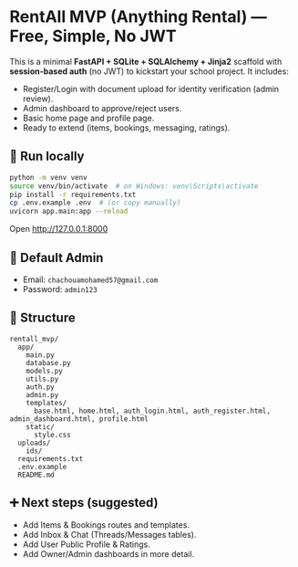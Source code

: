 # RentAll MVP (Anything Rental) — Free, Simple, No JWT

This is a minimal **FastAPI + SQLite + SQLAlchemy + Jinja2** scaffold with **session-based auth** (no JWT) to kickstart your school project.
It includes:
- Register/Login with document upload for identity verification (admin review).
- Admin dashboard to approve/reject users.
- Basic home page and profile page.
- Ready to extend (items, bookings, messaging, ratings).

## 🚀 Run locally
```bash
python -m venv venv
source venv/bin/activate  # on Windows: venv\Scripts\activate
pip install -r requirements.txt
cp .env.example .env  # (or copy manually)
uvicorn app.main:app --reload
```
Open http://127.0.0.1:8000

## 🔐 Default Admin
- Email: `chachouamohamed57@gmail.com`
- Password: `admin123`

## 📁 Structure
```
rentall_mvp/
  app/
    main.py
    database.py
    models.py
    utils.py
    auth.py
    admin.py
    templates/
      base.html, home.html, auth_login.html, auth_register.html, admin_dashboard.html, profile.html
    static/
      style.css
  uploads/
    ids/
  requirements.txt
  .env.example
  README.md
```

## ➕ Next steps (suggested)
- Add Items & Bookings routes and templates.
- Add Inbox & Chat (Threads/Messages tables).
- Add User Public Profile & Ratings.
- Add Owner/Admin dashboards in more detail.
